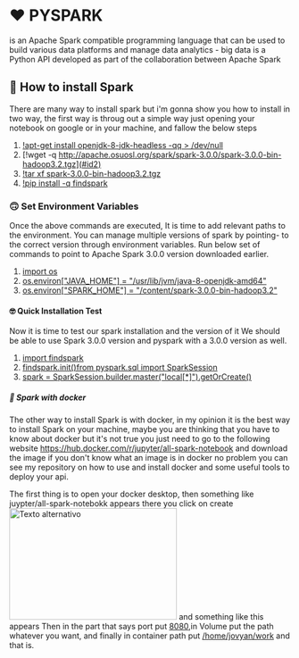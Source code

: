 # ❤️ PYSPARK
is an Apache Spark compatible programming language that can be used to build various data platforms and manage data analytics -
big data is a Python API developed as part of the collaboration between Apache Spark

## 🤤 How to install Spark
There are many way to install spark but i'm gonna show you how to install in two way, the first way is throug out a simple way just opening your notebook
on google or in your machine, and fallow the below steps
1. [!apt-get install openjdk-8-jdk-headless -qq > /dev/null](#id1)
2. [!wget -q http://apache.osuosl.org/spark/spark-3.0.0/spark-3.0.0-bin-hadoop3.2.tgz](#id2)
3. [!tar xf spark-3.0.0-bin-hadoop3.2.tgz](#id3)
4. [!pip install -q findspark](#id4)

### 🙃 Set Environment Variables

Once the above commands are executed, It is time to add relevant paths to the environment. You can manage multiple versions of spark by pointing-
to the correct version through environment variables. Run below set of commands to point to Apache Spark 3.0.0 version downloaded earlier.
1. [import os](#id1)
2. [os.environ["JAVA_HOME"] = "/usr/lib/jvm/java-8-openjdk-amd64"](#id2)
3. [os.environ["SPARK_HOME"] = "/content/spark-3.0.0-bin-hadoop3.2"](#id3)

#### 🤓 Quick Installation Test

Now it is time to test our spark installation and the version of it
We should be able to use Spark 3.0.0 version and pyspark with a 3.0.0 version as well.

1. [import findspark](#id1)
2. [findspark.init()from pyspark.sql import SparkSession](#id2)
3. [spark = SparkSession.builder.master("local[*]").getOrCreate()](#id3)

##### 🐳 Spark with docker
The other way to install Spark is with docker, in my opinion it is the best way to install Spark on your machine, maybe you are thinking that you have to know about
docker but it's not true you just need to go to the following website https://hub.docker.com/r/jupyter/all-spark-notebook and download the image if you don't know what an image is in docker no problem
you can see my repository on how to use and install docker and some useful tools to deploy your api.

The first thing is to open your docker desktop, then something like juypter/all-spark-notebokk appears
there you click on create<img src="https://i.stack.imgur.com/B2YO9.png" alt="Texto alternativo" width="300" height="200"> and something like this appears
Then in the part that says port put [8080](#id1),in Volume put the path whatever you want, and finally in container path put [/home/jovyan/work](#id2) 
and that is.

